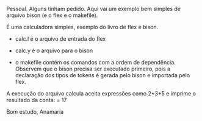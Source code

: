 Pessoal. Alguns tinham pedido. Aqui vai um exemplo bem simples de arquivo bison (e o flex e o makefile).
 
É uma calculadora simples, exemplo do livro de flex e bison. 

* calc.l é o arquivo de entrada do flex

* calc.y é o arquivo para o bison

* o makefile contém os comandos com a ordem de dependência. Observem que o bison precisa ser executado primeiro, pois a declaração dos tipos de tokens é gerada pelo bison e importada pelo flex.

A execução do arquivo calcula aceita expressões como 2+3*5 e imprime o resultado da conta: = 17

Bom estudo,
Anamaria